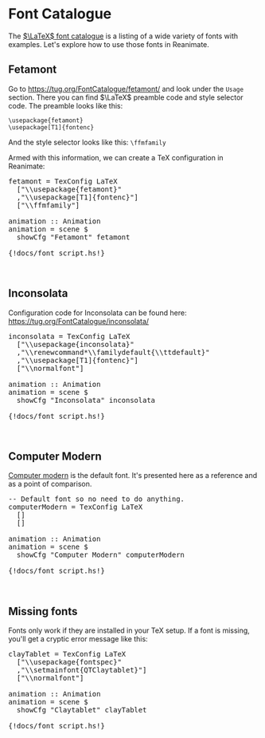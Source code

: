 # Font Catalogue

The [$\LaTeX$ font catalogue](https://tug.org/FontCatalogue/) is a listing of a wide variety of fonts with examples. Let's explore how to use those fonts in Reanimate.

## Fetamont

Go to <https://tug.org/FontCatalogue/fetamont/> and look under the `Usage` section. There you can find $\LaTeX$ preamble code and style selector code. The preamble looks like this:
```
\usepackage{fetamont}
\usepackage[T1]{fontenc}
```
And the style selector looks like this: `\ffmfamily`

Armed with this information, we can create a TeX configuration in Reanimate:

<pre class="interactive">
fetamont = TexConfig LaTeX
  ["\\usepackage{fetamont}"
  ,"\\usepackage[T1]{fontenc}"]
  ["\\ffmfamily"]

animation :: Animation
animation = scene $
  showCfg "Fetamont" fetamont

{!docs/font_script.hs!}
</pre>

<br/>

## Inconsolata

Configuration code for Inconsolata can be found here: <https://tug.org/FontCatalogue/inconsolata/>

<pre class="interactive">
inconsolata = TexConfig LaTeX
  ["\\usepackage{inconsolata}"
  ,"\\renewcommand*\\familydefault{\\ttdefault}"
  ,"\\usepackage[T1]{fontenc}"]
  ["\\normalfont"]

animation :: Animation
animation = scene $
  showCfg "Inconsolata" inconsolata

{!docs/font_script.hs!}
</pre>

<br/>

## Computer Modern

[Computer modern](https://tug.org/FontCatalogue/computermodern/) is the default font. It's presented here as a reference and as a point of comparison.

<pre class="interactive">
-- Default font so no need to do anything.
computerModern = TexConfig LaTeX
  []
  []

animation :: Animation
animation = scene $
  showCfg "Computer Modern" computerModern

{!docs/font_script.hs!}
</pre>

<br/>

## Missing fonts

Fonts only work if they are installed in your TeX setup. If a font is missing, you'll get a cryptic error message like this:

<pre class="interactive">
clayTablet = TexConfig LaTeX
  ["\\usepackage{fontspec}"
  ,"\\setmainfont{QTClaytablet}"]
  ["\\normalfont"]

animation :: Animation
animation = scene $
  showCfg "Claytablet" clayTablet

{!docs/font_script.hs!}
</pre>

<br/>

<script>
  setTimeout(function () {
    const pres = document.querySelectorAll(".interactive");
    var delay=0;
    for(var i=0; i<pres.length; i++) {
      const elt = pres[i];
      setTimeout(function() {
        embedPlayground(elt);
      },delay);
      delay += 0;
    }
  },0);
</script>